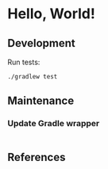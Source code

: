 # Hello, World!

## Development

Run tests:

```
./gradlew test
```

## Maintenance

### Update Gradle wrapper

```sh

```

## References

